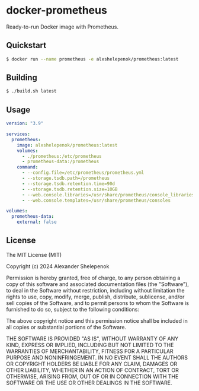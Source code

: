 # docker-prometheus

Ready-to-run Docker image with Prometheus.

## Quickstart

```bash
$ docker run --name prometheus -e alxshelepenok/prometheus:latest
```

## Building

```bash
$ ./build.sh latest
```

## Usage

```yaml
version: "3.9"

services:
  prometheus:
    image: alxshelepenok/prometheus:latest
    volumes:
      - ./prometheus:/etc/prometheus
      - prometheus-data:/prometheus
    command:
      - --config.file=/etc/prometheus/prometheus.yml
      - --storage.tsdb.path=/prometheus
      - --storage.tsdb.retention.time=90d
      - --storage.tsdb.retention.size=10GB
      - --web.console.libraries=/usr/share/prometheus/console_libraries
      - --web.console.templates=/usr/share/prometheus/consoles

volumes:
  prometheus-data:
    external: false
```

## License

The MIT License (MIT)

Copyright (c) 2024 Alexander Shelepenok

Permission is hereby granted, free of charge, to any person obtaining a copy
of this software and associated documentation files (the "Software"), to deal
in the Software without restriction, including without limitation the rights
to use, copy, modify, merge, publish, distribute, sublicense, and/or sell
copies of the Software, and to permit persons to whom the Software is
furnished to do so, subject to the following conditions:

The above copyright notice and this permission notice shall be included in all
copies or substantial portions of the Software.

THE SOFTWARE IS PROVIDED "AS IS", WITHOUT WARRANTY OF ANY KIND, EXPRESS OR
IMPLIED, INCLUDING BUT NOT LIMITED TO THE WARRANTIES OF MERCHANTABILITY,
FITNESS FOR A PARTICULAR PURPOSE AND NONINFRINGEMENT. IN NO EVENT SHALL THE
AUTHORS OR COPYRIGHT HOLDERS BE LIABLE FOR ANY CLAIM, DAMAGES OR OTHER
LIABILITY, WHETHER IN AN ACTION OF CONTRACT, TORT OR OTHERWISE, ARISING FROM,
OUT OF OR IN CONNECTION WITH THE SOFTWARE OR THE USE OR OTHER DEALINGS IN THE
SOFTWARE.
